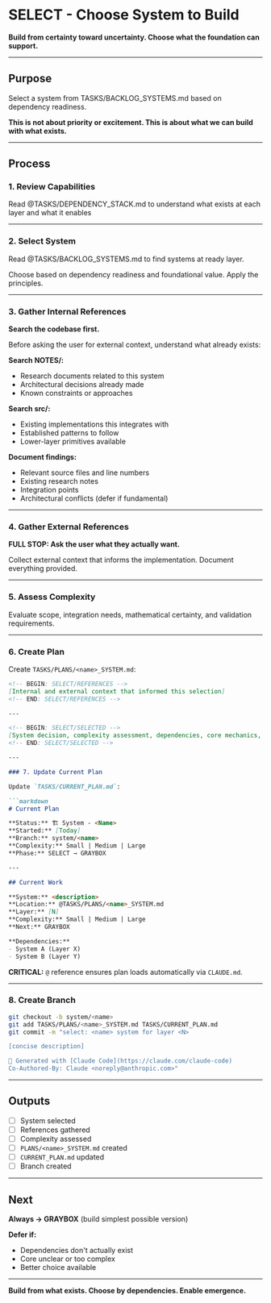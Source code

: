 # SELECT - Choose System to Build

**Build from certainty toward uncertainty. Choose what the foundation can support.**

---

## Purpose

Select a system from TASKS/BACKLOG_SYSTEMS.md based on dependency readiness.

**This is not about priority or excitement. This is about what we can build with what exists.**

---

## Process

### 1. Review Capabilities

Read @TASKS/DEPENDENCY_STACK.md to understand what exists at each layer and what it enables

---

### 2. Select System

Read @TASKS/BACKLOG_SYSTEMS.md to find systems at ready layer.

Choose based on dependency readiness and foundational value. Apply the principles.

---

### 3. Gather Internal References

**Search the codebase first.**

Before asking the user for external context, understand what already exists:

**Search NOTES/:**
- Research documents related to this system
- Architectural decisions already made
- Known constraints or approaches

**Search src/:**
- Existing implementations this integrates with
- Established patterns to follow
- Lower-layer primitives available

**Document findings:**
- Relevant source files and line numbers
- Existing research notes
- Integration points
- Architectural conflicts (defer if fundamental)

---

### 4. Gather External References

**FULL STOP: Ask the user what they actually want.**

Collect external context that informs the implementation. Document everything provided.

---

### 5. Assess Complexity

Evaluate scope, integration needs, mathematical certainty, and validation requirements.

---

### 6. Create Plan

Create `TASKS/PLANS/<name>_SYSTEM.md`:

```markdown
<!-- BEGIN: SELECT/REFERENCES -->
[Internal and external context that informed this selection]
<!-- END: SELECT/REFERENCES -->

---

<!-- BEGIN: SELECT/SELECTED -->
[System decision, complexity assessment, dependencies, core mechanics, mathematical foundation, and graybox approach]
<!-- END: SELECT/SELECTED -->

---

### 7. Update Current Plan

Update `TASKS/CURRENT_PLAN.md`:

```markdown
# Current Plan

**Status:** 🏗️ System - <Name>
**Started:** [Today]
**Branch:** system/<name>
**Complexity:** Small | Medium | Large
**Phase:** SELECT → GRAYBOX

---

## Current Work

**System:** <description>
**Location:** @TASKS/PLANS/<name>_SYSTEM.md
**Layer:** [N]
**Complexity:** Small | Medium | Large
**Next:** GRAYBOX

**Dependencies:**
- System A (Layer X)
- System B (Layer Y)
```

**CRITICAL:** `@` reference ensures plan loads automatically via `CLAUDE.md`.

---

### 8. Create Branch

```bash
git checkout -b system/<name>
git add TASKS/PLANS/<name>_SYSTEM.md TASKS/CURRENT_PLAN.md
git commit -m "select: <name> system for layer <N>

[concise description]

🤖 Generated with [Claude Code](https://claude.com/claude-code)
Co-Authored-By: Claude <noreply@anthropic.com>"
```

---

## Outputs

- [ ] System selected
- [ ] References gathered
- [ ] Complexity assessed
- [ ] `PLANS/<name>_SYSTEM.md` created
- [ ] `CURRENT_PLAN.md` updated
- [ ] Branch created

---

## Next

**Always → GRAYBOX** (build simplest possible version)

**Defer if:**
- Dependencies don't actually exist
- Core unclear or too complex
- Better choice available

---

**Build from what exists. Choose by dependencies. Enable emergence.**
